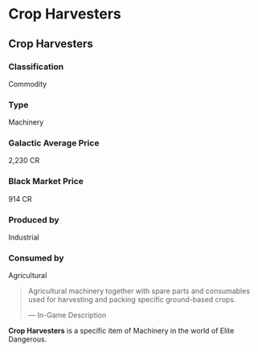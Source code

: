 # Crop Harvesters
## Crop Harvesters

### Classification

Commodity

### Type

Machinery

### Galactic Average Price

2,230 CR

### Black Market Price

914 CR

### Produced by

Industrial

### Consumed by

Agricultural

> 
> 
> Agricultural machinery together with spare parts and consumables used for harvesting and packing specific ground-based crops.
> 
> 
> — In-Game Description
> 

**Crop Harvesters** is a specific item of Machinery in the world of Elite Dangerous.